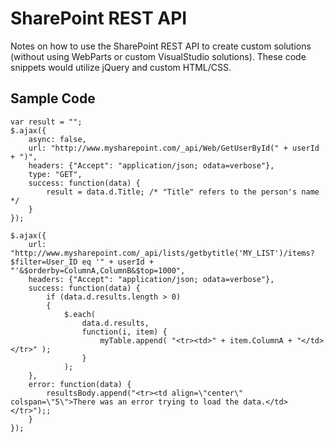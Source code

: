 # SharePoint REST API

Notes on how to use the SharePoint REST API to create custom solutions (without using WebParts or custom VisualStudio solutions).  These code snippets would utilize jQuery and custom HTML/CSS.


## Sample Code

	var result = "";
	$.ajax({
		async: false,
		url: "http://www.mysharepoint.com/_api/Web/GetUserById(" + userId + ")",
		headers: {"Accept": "application/json; odata=verbose"},
		type: "GET",
		success: function(data) {
			result = data.d.Title; /* "Title" refers to the person's name */
		}
	});

	$.ajax({
		url: "http://www.mysharepoint.com/_api/lists/getbytitle('MY_LIST')/items?$filter=User_ID eq '" + userId + "'&$orderby=ColumnA,ColumnB&$top=1000",
		headers: {"Accept": "application/json; odata=verbose"},
		success: function(data) {
			if (data.d.results.length > 0)
			{
				$.each(
					data.d.results,
					function(i, item) {
						myTable.append( "<tr><td>" + item.ColumnA + "</td></tr>" );
					}
				);
		},
		error: function(data) {
			resultsBody.append("<tr><td align=\"center\" colspan=\"5\">There was an error trying to load the data.</td></tr>");;
		}
	});
